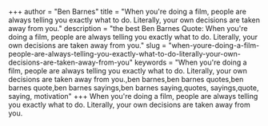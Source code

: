 +++
author = "Ben Barnes"
title = "When you're doing a film, people are always telling you exactly what to do. Literally, your own decisions are taken away from you."
description = "the best Ben Barnes Quote: When you're doing a film, people are always telling you exactly what to do. Literally, your own decisions are taken away from you."
slug = "when-youre-doing-a-film-people-are-always-telling-you-exactly-what-to-do-literally-your-own-decisions-are-taken-away-from-you"
keywords = "When you're doing a film, people are always telling you exactly what to do. Literally, your own decisions are taken away from you.,ben barnes,ben barnes quotes,ben barnes quote,ben barnes sayings,ben barnes saying,quotes, sayings,quote, saying, motivation"
+++
When you're doing a film, people are always telling you exactly what to do. Literally, your own decisions are taken away from you.
